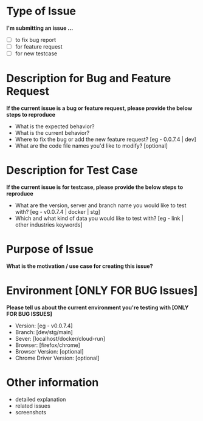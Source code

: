 # Type of Issue

**I'm submitting an issue ...**
  - [ ] to fix bug report
  - [ ] for feature request
  - [ ] for new testcase 

# Description for Bug and Feature Request

**If the current issue is a bug or feature request, please provide the below steps to reproduce**
- What is the expected behavior?
- What is the current behavior?
- Where to fix the bug or add the new feature request? [eg - 0.0.7.4 | dev]
- What are the code file names you'd like to modify? [optional]

# Description for Test Case

**If the current issue is for testcase, please provide the below steps to reproduce**
- What are the version, server and branch name you would like to test with? [eg - v0.0.7.4 | docker | stg]
- Which and what kind of data you would like to test with? [eg - link | other industries keywords]


# Purpose of Issue 
**What is the motivation / use case for creating this issue?**


# Environment [ONLY FOR BUG Issues]
**Please tell us about the current environment you're testing with [ONLY FOR BUG ISSUES]**
  
  - Version: [eg - v0.0.7.4]
  - Branch: [dev/stg/main]
  - Sever: [localhost/docker/cloud-run]
  - Browser: [firefox/chrome]
  - Browser Version: [optional]
  - Chrome Driver Version: [optional]


# Other information
- detailed explanation
- related issues
- screenshots
